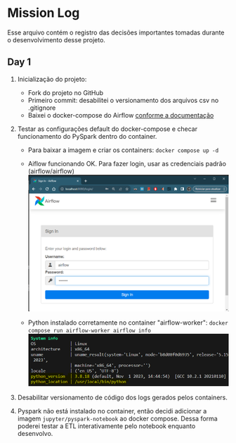 # Mission Log

Esse arquivo contém o registro das decisões importantes tomadas durante o desenvolvimento desse projeto.

## Day 1

1. Inicialização do projeto:
    - Fork do projeto no GitHub
    - Primeiro commit: desabilitei o versionamento dos arquivos csv no .gitignore
    - Baixei o docker-compose do Airflow [conforme a documentação](https://airflow.apache.org/docs/apache-airflow/stable/howto/docker-compose/index.html#fetching-docker-compose-yaml)

2. Testar as configurações default do docker-compose e checar funcionamento do PySpark dentro do container.
    - Para baixar a imagem e criar os containers: `docker compose up -d`

    - Aiflow funcionando OK. Para fazer login, usar as credenciais padrão (airflow/airflow)
    ![Alt text](assets/img/image.png)

    - Python instalado corretamente no container "airflow-worker":
        ```docker compose run airflow-worker airflow info```
    ![Alt text](assets/img/image-1.png)

3. Desabilitar versionamento de código dos logs gerados pelos containers.

4. Pyspark não está instalado no container, então decidi adicionar a imagem `jupyter/pyspark-notebook` ao docker compose. Dessa forma poderei testar a ETL interativamente pelo notebook enquanto desenvolvo.